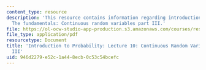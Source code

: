 ```yaml
---
content_type: resource
description: 'This resource contains information regarding introduction to probability:
  The fundamentals: Continuous random variables part III.'
file: https://ol-ocw-studio-app-production.s3.amazonaws.com/courses/res-6-012-introduction-to-probability-spring-2018/946d2279e52c1a448ecb0c53c54bcefc_MITRES_6_012S18_L10AS.pdf
file_type: application/pdf
resourcetype: Document
title: 'Introduction to Probability: Lecture 10: Continuous Random Variables Part
  III'
uid: 946d2279-e52c-1a44-8ecb-0c53c54bcefc
---
```

